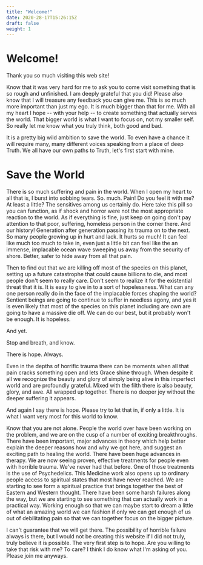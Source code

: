 ```yaml
---
title: "Welcome!"
date: 2020-28-17T15:26:15Z
draft: false
weight: 1
---
```

# Welcome!

Thank you so much visiting this web site!

Know that it was very hard for me to ask you to come visit something that is
so rough and unfinished. I am deeply grateful that you did! Please also know that
I will treasure any feedback you can give me. This is so much more important than
just my ego. It is much bigger than that for me. With all my heart I hope  -- with your help -- to create something
that actually serves the world. That bigger world is what I want to focus on, not my smaller self.
So really let me know what you truly think, both good and bad.

It is a pretty big wild ambition to save the world. To even have a chance it will require
many, many different voices speaking from a place of deep Truth. We all have our own paths
to Truth, let's first start with mine.

# Save the World

There is so much suffering and pain in the world. When I open my heart to all that is, I burst into
sobbing tears. So. much. Pain! Do you feel it with me? At least a little? The sensitives among us certainly
do. Here take this pill so you can function, as if shock and horror were not the most
appropriate reaction to the world. As if everything is fine, just keep on going don't
pay attention to that poor, suffering, homeless person in the corner there. And our history! Generation
after generation passing its trauma on to the next. So many people growing up in hurt and lack. It hurts so much!
It can feel like much too much to take in, even just a little bit can feel like the an immense, implacable ocean wave sweeping us away from the security of shore. Better, safer to hide away from all that pain.

Then to find out that we are killing off most of the species on this planet, setting up a future catastrophe that could cause billions to die, and most people don't seem to really care. Don't seem to realize it for the
existential threat that it is. It is easy to give in to a sort of hopelessness.
What can any one person really do in the face of the implacable forces shaping
the world? Sentient beings are going to continue to suffer in needless agony, and yes it is even likely
that most of the species on this planet including are own are going to have a massive die off. We can do
our best, but it probably won't be enough. It is hopeless.

And yet.

Stop and breath, and know.

There is hope. Always.

Even in the depths of horrific trauma there can be moments when all that pain cracks something open and
lets Grace shine through. When despite it all we recognize the beauty and glory of simply being alive
in this imperfect world and are profoundly grateful. Mixed with the filth there is also beauty, glory, and awe. All
wrapped up together. There is no deeper joy without the deeper suffering it appears.

And again I say there is hope. Please try to let that in, if only a little. It is what I want very most
for this world to know.

Know that you are not alone. People the world over have been working on the problem, and we are on
the cusp of a number of exciting breakthroughs. There have been important, major advances in theory which
help better explain the deeper reasons how and why we got here, and suggest an exciting path to healing the world.
There have been huge advances in therapy. We are now seeing proven, effective treatments for people even with
horrible trauma. We've never had that before. One of those treatments is the use of Psychedelics. This Medicine work also opens up to ordinary people access to spiritual states that most have never reached. We are starting to see form a spiritual practice that brings together the best of Eastern and Western thought. There have been some harsh failures along the way, but we are starting to see something that can actually work in a practical way. Working enough so that we can maybe start to dream a little of what an amazing world we can fashion if only we can get enough of us out of debilitating pain so that we can together focus on the bigger picture.

I can't guarantee that we will get there. The possibility of horrible failure always is there, but I would not be
creating this website if I did not truly, truly believe it is possible. The very first step is to hope. Are you willing
to take that risk with me? To care? I think I do know what I'm asking of you. Please join me anyways.
